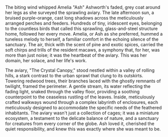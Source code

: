 The biting wind whipped Amelia "Ash" Ashworth's faded, grey coat around her legs as she surveyed the sprawling aviary.  The late afternoon sun, a bruised purple-orange, cast long shadows across the meticulously arranged perches and feeders.  Hundreds of tiny, iridescent eyes, belonging to the countless birds that called this sprawling, glass-and-steel structure home, followed her every move.  Amelia, or Ash as she preferred, hummed a tuneless melody to herself, a familiar comfort in the echoing silence of the sanctuary.  The air, thick with the scent of pine and exotic spices, carried the soft chirps and trills of the resident macaws, a symphony that, for her, was more than just noise; it was the heartbeat of the aviary.  This was her domain, her solace, and her life's work.

The aviary, "The Crystal Canopy," stood nestled within a valley of rolling hills, a stark contrast to the urban sprawl that clung to its outskirts.  Towering redwood trees, their branches laced with the ghostly remnants of twilight, framed the perimeter.  A gentle stream, its water reflecting the fading light, snaked through the valley floor, providing a soothing counterpoint to the ceaseless rustling of the leaves.  Inside, meticulously crafted walkways wound through a complex labyrinth of enclosures, each meticulously designed to accommodate the specific needs of the feathered inhabitants.  The aviary wasn't just a collection of cages; it was a miniature ecosystem, a testament to the delicate balance of nature, and a sanctuary for creatures from every corner of the globe.  Ash loved it, cherished the quiet responsibility, and knew this was exactly where she was meant to be.
